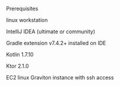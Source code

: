 Prerequisites 

linux workstation

IntelliJ IDEA (ultimate or community)

Gradle extension v7.4.2+ installed on IDE

Kotlin 1.7.10

Ktor 2.1.0

EC2 linux Graviton instance with ssh access
